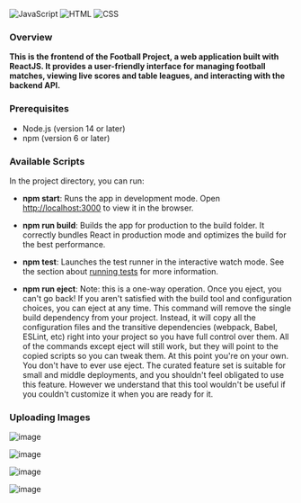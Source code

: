 
![JavaScript](https://img.shields.io/badge/JavaScript-70%25-yellow)
![HTML](https://img.shields.io/badge/HTML-20%25-red)
![CSS](https://img.shields.io/badge/CSS-10%25-purple)

### Overview
**This is the frontend of the Football Project, a web application built with ReactJS.
It provides a user-friendly interface for managing football matches,
viewing live scores and table leagues, and interacting with the backend API.**

### Prerequisites
- Node.js (version 14 or later)
- npm (version 6 or later)

### Available Scripts

In the project directory, you can run:

- **npm start**: Runs the app in development mode. Open [http://localhost:3000](http://localhost:3000) to view it in the browser.
  
- **npm run build**: Builds the app for production to the build folder.
   It correctly bundles React in production mode and optimizes the build for the best performance.
  
- **npm test**: Launches the test runner in the interactive watch mode.
   See the section about [running tests](https://create-react-app.dev/docs/running-tests) for more information.
  
- **npm run eject**: Note: this is a one-way operation. Once you eject, you can't go back!
   If you aren't satisfied with the build tool and configuration choices, you can eject at any time.
   This command will remove the single build dependency from your project.
   Instead, it will copy all the configuration files and the transitive dependencies (webpack, Babel, ESLint, etc) right into your project so you have full control over them.
   All of the commands except eject will still work, but they will point to the copied scripts so you can tweak them. At this point you're on your own.
   You don't have to ever use eject. The curated feature set is suitable for small and middle deployments, and you shouldn't feel obligated to use this feature.
   However we understand that this tool wouldn't be useful if you couldn't customize it when you are ready for it.

### Uploading Images

![image](https://github.com/user-attachments/assets/360338be-38c4-4e48-8472-97f4b533dd43)

![image](https://github.com/user-attachments/assets/e1606cb0-f62a-48f1-a08c-9eda2ec54e99)

![image](https://github.com/user-attachments/assets/6c94d0d2-dc67-4378-a584-e638c66d5863)

![image](https://github.com/user-attachments/assets/2d4f0581-f51e-480f-b815-e2d25f0e0091)
